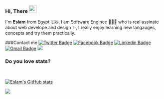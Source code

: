 ### Hi, There  <img src="https://media.giphy.com/media/hvRJCLFzcasrR4ia7z/giphy.gif" width="25px">
I'm **Eslam** from Egypt 🇪🇬, I am Software Enginee 👨🏻‍💻 who is real assinate about web develope and design ✨, I really enjoy learning new langauges, concepts and try them practically. 

###Contact me 
[![Twitter Badge](https://img.shields.io/badge/-Eslam_Ahmed-blue?style=plastic&logo=Twitter&logoColor=white&link=https://twitter.com/esla_ahme/)](https://twitter.com/esla_ahme/) [![Facebook Badge](https://img.shields.io/badge/-Eslam_Ahmed-blue?style=plastic&logo=Facebook&logoColor=white&link=https://www.facebook.com/in/esla.ahme/)](https://www.facebook.com/in/esla.ahme/) [![Linkedin Badge](https://img.shields.io/badge/-Eslam-blue?style=plastic&logo=Linkedin&logoColor=white&link=https://www.linkedin.com/in/eslam0ahmed/)](https://www.linkedin.com/in/eslam0ahmed/) [![Gmail Badge](https://img.shields.io/badge/-Send_Email-c14438?style=plastic&logo=Gmail&logoColor=white&link=mailto:EslamAhmed9861@gmail.com)](EslamAhmed9861@gmail.com) ![](https://visitor-badge.glitch.me/badge?page_id=esla-ahme.esla-ahme)

### Do you love stats?
<br/>

[![Eslam's GitHub stats](https://github-readme-stats.vercel.app/api?username=esla-ahme&theme=nord&show_icons=true&)](https://github.com/anuraghazra/github-readme-stats)

<a href="https://github.com/esla-ahme/github-readme-stats"><img align="center" src="https://github-readme-stats.vercel.app/api/top-langs/?username=esla-ahme&layout=compact&theme=nord&exclude_repo=investigate-dataset&langs_count=6" /></a>

